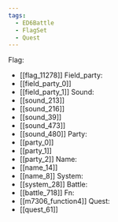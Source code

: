 ```yaml
---
tags:
  - ED6Battle
  - FlagSet
  - Quest
---
```

Flag:
- [[flag_11278]]
Field_party:
- [[field_party_0]]
- [[field_party_1]]
Sound:
- [[sound_213]]
- [[sound_216]]
- [[sound_39]]
- [[sound_473]]
- [[sound_480]]
Party:
- [[party_0]]
- [[party_1]]
- [[party_2]]
Name:
- [[name_14]]
- [[name_8]]
System:
- [[system_28]]
Battle:
- [[battle_718]]
Fn:
- [[m7306_function4]]
Quest:
- [[quest_61]]
